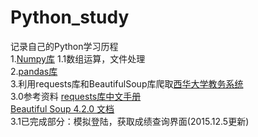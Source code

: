 # Python_study
记录自己的Python学习历程</br>
1.<a href="https://github.com/qcm8866/Python_study/tree/master/numpy">Numpy库</a>
  1.1数组运算，文件处理</br>
2.<a href="https://github.com/qcm8866/Python_study/tree/master/pandas">pandas库</a></br>
3.利用requests库和BeautifulSoup库爬取<a href="http://jwc.xhu.edu.cn/">西华大学教务系统</a></br>
	3.0参考资料 <a href="http://docs.python-requests.org/zh_CN/latest/">requests库中文手册</a></br>
<a href="http://www.crummy.com/software/BeautifulSoup/bs4/doc.zh/index.html">Beautiful Soup 4.2.0 文档</a></br>
	3.1已完成部分：模拟登陆，获取成绩查询界面(2015.12.5更新)
